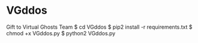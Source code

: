 # VGddos
Gift to Virtual Ghosts Team
$ cd VGddos
$ pip2 install -r requirements.txt
$ chmod +x VGddos.py
$ python2 VGddos.py
